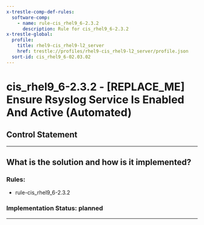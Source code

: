 ```yaml
---
x-trestle-comp-def-rules:
  software-comp:
    - name: rule-cis_rhel9_6-2.3.2
      description: Rule for cis_rhel9_6-2.3.2
x-trestle-global:
  profile:
    title: rhel9-cis_rhel9-l2_server
    href: trestle://profiles/rhel9-cis_rhel9-l2_server/profile.json
  sort-id: cis_rhel9_6-02.03.02
---
```


# cis_rhel9_6-2.3.2 - \[REPLACE_ME\] Ensure Rsyslog Service Is Enabled And Active (Automated)

## Control Statement

______________________________________________________________________

## What is the solution and how is it implemented?

<!-- For implementation status enter one of: implemented, partial, planned, alternative, not-applicable -->

<!-- Note that the list of rules under ### Rules: is read-only and changes will not be captured after assembly to JSON -->

<!-- Add control implementation description here for control: cis_rhel9_6-2.3.2 -->

### Rules:

  - rule-cis_rhel9_6-2.3.2

### Implementation Status: planned

______________________________________________________________________
